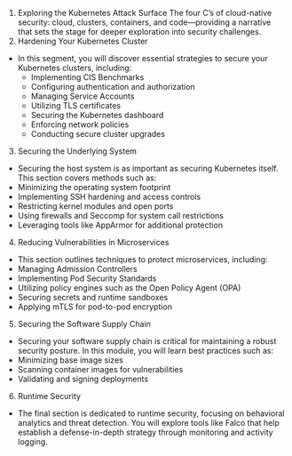 1. Exploring the Kubernetes Attack Surface
The four C’s of cloud-native security: cloud, clusters, containers, and code—providing a narrative that sets the stage for deeper exploration into security challenges.
2. Hardening Your Kubernetes Cluster
* In this segment, you will discover essential strategies to secure your Kubernetes clusters, including:
   * Implementing CIS Benchmarks
   * Configuring authentication and authorization
   * Managing Service Accounts
   * Utilizing TLS certificates
   * Securing the Kubernetes dashboard
   * Enforcing network policies
   * Conducting secure cluster upgrades
3. Securing the Underlying System
* Securing the host system is as important as securing Kubernetes itself. This section covers methods such as:
* Minimizing the operating system footprint
* Implementing SSH hardening and access controls
* Restricting kernel modules and open ports
* Using firewalls and Seccomp for system call restrictions
* Leveraging tools like AppArmor for additional protection

4. Reducing Vulnerabilities in Microservices
* This section outlines techniques to protect microservices, including:
* Managing Admission Controllers
* Implementing Pod Security Standards
* Utilizing policy engines such as the Open Policy Agent (OPA)
* Securing secrets and runtime sandboxes
* Applying mTLS for pod-to-pod encryption

5. Securing the Software Supply Chain
* Securing your software supply chain is critical for maintaining a robust security posture. In this module, you will learn best practices such as:
* Minimizing base image sizes
* Scanning container images for vulnerabilities
* Validating and signing deployments

6. Runtime Security
* The final section is dedicated to runtime security, focusing on behavioral analytics and threat detection. You will explore tools like Falco that help establish a defense-in-depth strategy through monitoring and activity logging.

